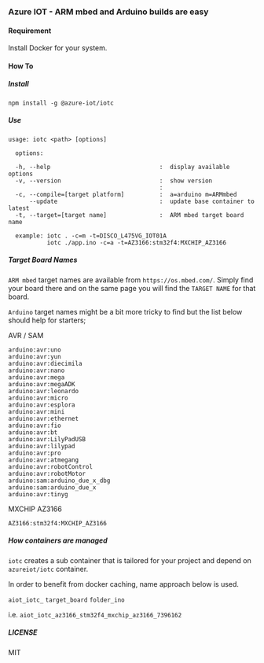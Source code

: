 ### Azure IOT - ARM mbed and Arduino builds are easy

#### Requirement

Install Docker for your system.

#### How To

##### Install

```
npm install -g @azure-iot/iotc
```

##### Use

```
usage: iotc <path> [options]

  options:

  -h, --help                               :  display available options
  -v, --version                            :  show version
                                           :
  -c, --compile=[target platform]          :  a=arduino m=ARMmbed
      --update                             :  update base container to latest
  -t, --target=[target name]               :  ARM mbed target board name

  example: iotc . -c=m -t=DISCO_L475VG_IOT01A
           iotc ./app.ino -c=a -t=AZ3166:stm32f4:MXCHIP_AZ3166
```

##### Target Board Names

`ARM mbed` target names are available from `https://os.mbed.com/`. Simply find
your board there and on the same page you will find the `TARGET NAME` for that board.

`Arduino` target names might be a bit more tricky to find but the list below should help
for starters;

AVR / SAM
```
arduino:avr:uno
arduino:avr:yun
arduino:avr:diecimila
arduino:avr:nano
arduino:avr:mega
arduino:avr:megaADK
arduino:avr:leonardo
arduino:avr:micro
arduino:avr:esplora
arduino:avr:mini
arduino:avr:ethernet
arduino:avr:fio
arduino:avr:bt
arduino:avr:LilyPadUSB
arduino:avr:lilypad
arduino:avr:pro
arduino:avr:atmegang
arduino:avr:robotControl
arduino:avr:robotMotor
arduino:sam:arduino_due_x_dbg
arduino:sam:arduino_due_x
arduino:avr:tinyg
```

MXCHIP AZ3166
```
AZ3166:stm32f4:MXCHIP_AZ3166
```



##### How containers are managed

`iotc` creates a sub container that is tailored for your project and depend on
`azureiot/iotc` container.

In order to benefit from docker caching, name approach below is used.

`aiot_iotc_` `target_board` `folder_ino`

i.e. `aiot_iotc_az3166_stm32f4_mxchip_az3166_7396162`

##### LICENSE

MIT